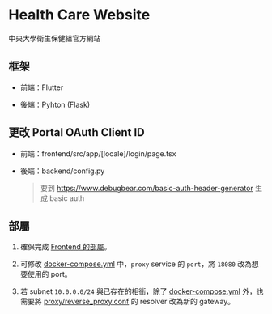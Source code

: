 # Health Care Website

中央大學衛生保健組官方網站

## 框架

- 前端：Flutter

- 後端：Pyhton (Flask)

## 更改 Portal OAuth Client ID

- 前端：frontend/src/app/[locale]/login/page.tsx

- 後端：backend/config.py

  > 要到 <https://www.debugbear.com/basic-auth-header-generator> 生成 basic auth

## 部屬

1. 確保完成 [Frontend 的部屬](frontend/README.md##部屬)。

2. 可修改 [docker-compose.yml](docker-compose.yml) 中，`proxy` service 的 `port`，將 `18080` 改為想要使用的 port。

3. 若 subnet `10.0.0.0/24` 與已存在的相衝，除了 [docker-compose.yml](docker-compose.yml) 外，也需要將 [proxy/reverse_proxy.conf](proxy/reverse_proxy.conf) 的 resolver 改為新的 gateway。
